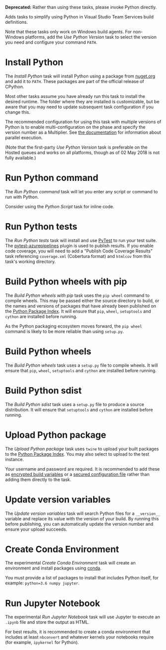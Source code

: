**Deprecated:** Rather than using these tasks, please invoke Python directly.

Adds tasks to simplify using Python in Visual Studio Team Services build definitions.

Note that these tasks only work on Windows build agents. For non-Windows platforms, add the *Use Python Version* task to select the version you need and configure your command `PATH`.

# Install Python

The *Install Python* task will install Python using a package from [nuget.org](https://nuget.org) and add it to `PATH`. These packages are part of the official release of CPython.

Most other tasks assume you have already run this task to install the desired runtime. The folder where they are installed is customizable, but be aware that you may need to update subsequent task configuration if you change this.

The recommended configuration for using this task with multiple versions of Python is to enable multi-configuration on the phase and specify the version number as a Multiplier. See [the documentation](https://go.microsoft.com/fwlink/?linkid=835763) for information about parallel execution.

(Note that the first-party *Use Python Version* task is preferable on the Hosted queues and works on all platforms, though as of 02 May 2018 is not fully available.)

# Run Python command

The *Run Python command* task will let you enter any script or command to run with Python.

Consider using the *Python Script* task for inline code.

# Run Python tests

The *Run Python tests* task will install and use [PyTest](https://pytest.org) to run your test suite. The [pytest-azurepipelines](https://pypi.org/project/pytest-azurepipelines) plugin is used to publish results. If you enable code coverage, you will need to add a "Publish Code Coverage Results" task referencing `coverage.xml` (Cobertura format) and `htmlcov` from this task's working directory.

# Build Python wheels with pip

The *Build Python wheels with pip* task uses the `pip wheel` command to compile wheels. This may be passed either the source directory to build, or the names and versions of packages that have already been published on the [Python Package Index](https://pypi.org). It will ensure that `pip`, `wheel`, `setuptools` and `cython` are installed before running.

As the Python packaging ecosystem moves forward, the `pip wheel` command is likely to be more reliable than using `setup.py`.

# Build Python wheels

The *Build Python wheels* task uses a `setup.py` file to compile wheels. It will ensure that `pip`, `wheel`, `setuptools` and `cython` are installed before running.

# Build Python sdist

The *Build Python sdist* task uses a `setup.py` file to produce a source distribution. It will ensure that `setuptools` and `cython` are installed before running.

# Upload Python package

The *Upload Python package* task uses `twine` to upload your built packages to the [Python Package Index](https://pypi.org). You may also select to upload to the test instance.

Your username and password are required. It is recommended to add these as [encrypted build variables](https://docs.microsoft.com/azure/devops/pipelines/build/variables?view=azure-devops&tabs=batch#secret-variables) or a [secured configuration file](https://docs.microsoft.com/azure/devops/pipelines/tasks/utility/download-secure-file?view=azure-devops) rather than adding them directly to the task.

# Update version variables

The *Update version variables* task will search Python files for a `__version__` variable and replace its value with the version of your build. By running this before publishing, you can automatically update the version number and ensure your upload succeeds.

# Create Conda Environment

The experimental *Create Conda Environment* task will create an environment and install packages using [conda](https://conda.io).

You must provide a list of packages to install that includes Python itself, for example: `python=3.6 numpy jupyter`.

# Run Jupyter Notebook

The experimental *Run Jupyter Notebook* task will use Jupyter to execute an `.ipynb` file and store the output as HTML.

For best results, it is recommended to create a conda environment that includes at least `nbconvert` and whatever kernels your notebooks require (for example, `ipykernel` for Python).



